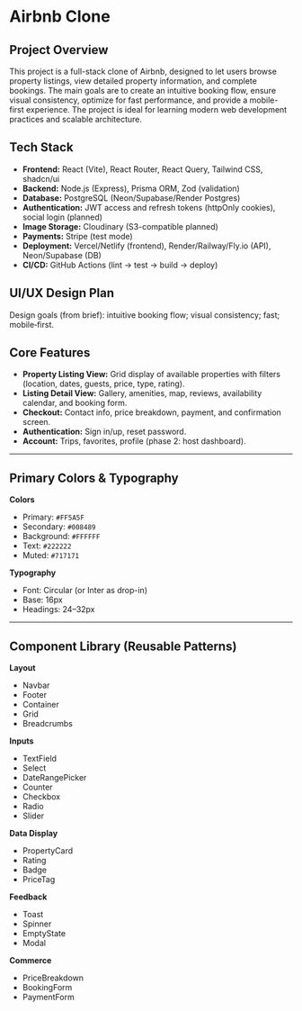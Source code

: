 # Airbnb Clone

## Project Overview

This project is a full-stack clone of Airbnb, designed to let users browse property listings, view detailed property information, and complete bookings. The main goals are to create an intuitive booking flow, ensure visual consistency, optimize for fast performance, and provide a mobile-first experience. The project is ideal for learning modern web development practices and scalable architecture.

## Tech Stack

- **Frontend:** React (Vite), React Router, React Query, Tailwind CSS, shadcn/ui
- **Backend:** Node.js (Express), Prisma ORM, Zod (validation)
- **Database:** PostgreSQL (Neon/Supabase/Render Postgres)
- **Authentication:** JWT access and refresh tokens (httpOnly cookies), social login (planned)
- **Image Storage:** Cloudinary (S3-compatible planned)
- **Payments:** Stripe (test mode)
- **Deployment:** Vercel/Netlify (frontend), Render/Railway/Fly.io (API), Neon/Supabase (DB)
- **CI/CD:** GitHub Actions (lint → test → build → deploy)


## UI/UX Design Plan

Design goals (from brief): intuitive booking flow; visual consistency; fast; mobile‑first.

## Core Features

- **Property Listing View:** Grid display of available properties with filters (location, dates, guests, price, type, rating).
- **Listing Detail View:** Gallery, amenities, map, reviews, availability calendar, and booking form.
- **Checkout:** Contact info, price breakdown, payment, and confirmation screen.
- **Authentication:** Sign in/up, reset password.
- **Account:** Trips, favorites, profile (phase 2: host dashboard).

---

## Primary Colors & Typography

**Colors**
- Primary: `#FF5A5F`
- Secondary: `#008489`
- Background: `#FFFFFF`
- Text: `#222222`
- Muted: `#717171`

**Typography**
- Font: Circular (or Inter as drop-in)
- Base: 16px
- Headings: 24–32px

---

## Component Library (Reusable Patterns)

**Layout**
- Navbar
- Footer
- Container
- Grid
- Breadcrumbs

**Inputs**
- TextField
- Select
- DateRangePicker
- Counter
- Checkbox
- Radio
- Slider

**Data Display**
- PropertyCard
- Rating
- Badge
- PriceTag

**Feedback**
- Toast
- Spinner
- EmptyState
- Modal

**Commerce**
- PriceBreakdown
- BookingForm
- PaymentForm